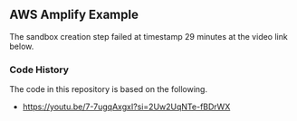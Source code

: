 ## AWS Amplify Example

The sandbox creation step failed at timestamp 29 minutes at the video link below.

### Code History

The code in this repository is based on the following.

- https://youtu.be/7-7ugqAxgxI?si=2Uw2UqNTe-fBDrWX
